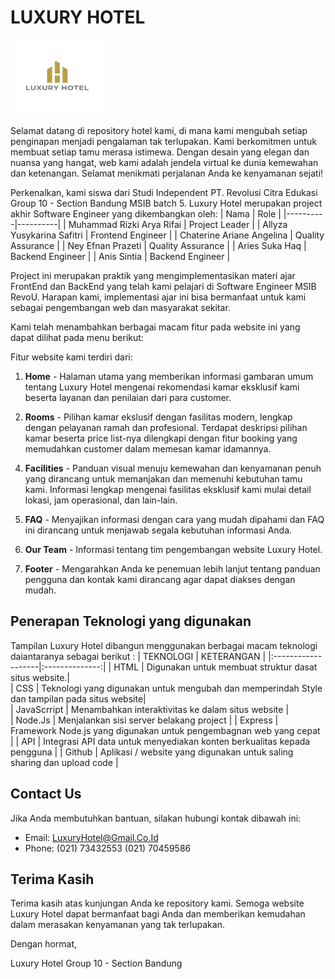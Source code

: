 # LUXURY HOTEL  
<img src="images/logo.png" class="logo" width="150" height="120">

Selamat datang di repository hotel kami, di mana kami mengubah setiap penginapan menjadi pengalaman tak terlupakan. Kami berkomitmen untuk membuat setiap tamu merasa istimewa. Dengan desain yang elegan dan nuansa yang hangat, web kami adalah jendela virtual ke dunia kemewahan dan ketenangan. Selamat menikmati perjalanan Anda ke kenyamanan sejati!

Perkenalkan, kami siswa dari Studi Independent PT. Revolusi Citra Edukasi Group 10 - Section Bandung MSIB batch 5.
Luxury Hotel merupakan project akhir Software Engineer yang dikembangkan oleh:
|  Nama      | Role | 
|----------|----------|
| Muhammad Rizki Arya Rifai   | Project Leader  | 
| Allyza Yusykarina Safitri        | Frontend Engineer | 
| Chaterine Ariane Angelina | Quality Assurance  |
| Ney Efnan Prazeti   | Quality Assurance |
| Aries Suka Haq  | Backend Engineer |
| Anis Sintia   | Backend Engineer |

Project ini merupakan praktik yang mengimplementasikan materi ajar FrontEnd dan BackEnd yang telah kami pelajari di Software Engineer MSIB RevoU. Harapan kami, implementasi ajar ini bisa bermanfaat untuk kami sebagai pengembangan web dan masyarakat sekitar. 

Kami telah menambahkan berbagai macam fitur pada website ini yang dapat dilihat pada menu berikut:

<!-- gambar header -->

Fitur website kami terdiri dari:
1. **Home** - Halaman utama yang memberikan informasi gambaran umum tentang Luxury Hotel mengenai rekomendasi kamar eksklusif kami beserta layanan dan penilaian dari para customer.
<!-- gambar home -->

2. **Rooms** - Pilihan kamar ekslusif dengan fasilitas modern, lengkap dengan pelayanan ramah dan profesional.
Terdapat deskripsi pilihan kamar beserta price list-nya dilengkapi dengan fitur booking yang memudahkan customer dalam memesan kamar idamannya. 
<!-- gambar rooms beserta bookingnya -->

4. **Facilities** - Panduan visual menuju kemewahan dan kenyamanan penuh yang dirancang untuk memanjakan dan memenuhi kebutuhan tamu kami.
Informasi lengkap mengenai fasilitas eksklusif kami mulai detail lokasi, jam operasional, dan lain-lain.
<!-- gambar fasilitas -->

5. **FAQ** - Menyajikan informasi dengan cara yang mudah dipahami dan FAQ ini dirancang untuk menjawab segala kebutuhan informasi Anda. 
<!-- gambar faq -->

6. **Our Team** - Informasi tentang tim pengembangan website Luxury Hotel.
<!-- gambar our team -->

7. **Footer** - Mengarahkan Anda ke penemuan lebih lanjut tentang panduan pengguna dan kontak kami dirancang agar dapat diakses dengan mudah.
<!-- gambar footer -->

## Penerapan Teknologi yang digunakan

Tampilan Luxury Hotel dibangun menggunakan berbagai macam teknologi daiantaranya sebagai berikut :
| TEKNOLOGI          |   KETERANGAN   |
|:-------------------|:--------------:|
| HTML               | Digunakan untuk membuat struktur dasat situs website.|     
| CSS                | Teknologi yang digunakan untuk mengubah dan memperindah Style dan tampilan pada situs website|    
| JavaScrript        | Menambahkan interaktivitas ke dalam situs website  |     
| Node.Js            | Menjalankan sisi server belakang project               |
| Express            | Framework Node.js yang digunakan untuk pengembagnan web yang cepat               |
| API                | Integrasi API data untuk menyediakan konten berkualitas kepada pengguna               |
| Github             | Aplikasi / website yang digunakan untuk saling sharing dan upload code               | 


## Contact Us

Jika Anda membutuhkan bantuan, silakan hubungi kontak dibawah ini:

- Email: LuxuryHotel@Gmail.Co.Id
- Phone: (021) 73432553
         (021) 70459586

## Terima Kasih

Terima kasih atas kunjungan Anda ke repository kami. Semoga website Luxury Hotel dapat bermanfaat bagi Anda dan memberikan kemudahan dalam merasakan kenyamanan yang tak terlupakan.

Dengan hormat,

Luxury Hotel
Group 10 - Section Bandung